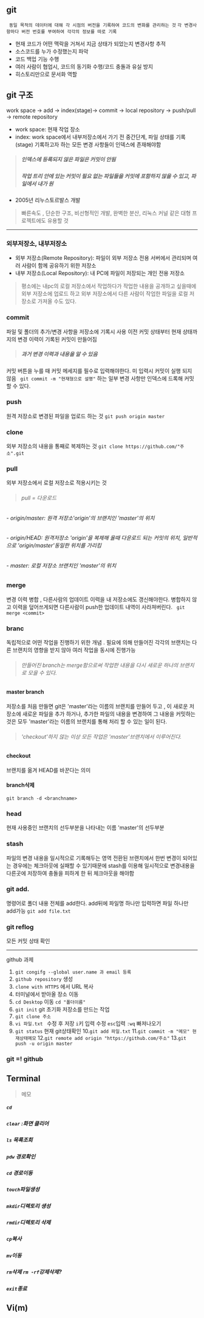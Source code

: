 ## git

``` 동일 목적의 데이터에 대해 각 시점의 버전을 기록하여 코드의 변화를 관리하는 것```
``` 각 변경사항마다 버전 번호를 부여하여 각각의 정보를 따로 기록 ```
- 현재 코드가 어떤 맥락을 거쳐서 지금 상태가 되었는지 변경사항 추적
- 소스코드를 누가 수정했는지 파악
- 코드 백업 기능 수행
- 여러 사람이 협업시, 코드의 동기화 수행/코드 충돌과 유실 방지
- 히스토리만으로 문서화 역할

## git 구조

work space
-> add -> index(stage)-> commit -> local repository -> push/pull -> remote repository
- work space: 현재 작업 장소
- index: work space에서 내부저장소에서 가기 전 중간단계, 파일 상태를 기록(stage) 기록하고자 하는 모든 변경 사항들이 인덱스에 존재해야함
> ##### 인덱스에 등록되지 않은 파일은 커밋이 안됨 
> ##### 작업 트리 안에 있는 커밋이 필요 없는 파일들을 커밋에 포함하지 않을 수 있고, 파일에서 내가 원

* 2005년 리누스토르발스 개발
> 빠른속도 , 단순한 구조, 비선형적인 개발, 완벽한 분산, 리눅스 커널 같은 대형 프로젝트에도 유용할 것
_______________________
### 외부저장소, 내부저장소
- 외부 저장소(Remote Repository): 파일이 외부 저장소 전용 서버에서 관리되며 여러 사람이 함께 공유하기 위한 저장소
- 내부 저장소(Local Repository): 내 PC에 파일이 저장되는 개인 전용 저장소
 > 평소에는 내pc의 로컬 저장소에서 작업하다가 작업한 내용을 공개하고 싶을때에 외부 저장소에 업로드 하고 외부 저장소에서 다른 사람이 작업한 파일을 로컬 저장소로 가져올 수도 있다.
### commit 
파일 및 폴더의 추가/변경 사항을 저장소에 기록시 사용
이전 커밋 상태부터 현재 상태까지의 변경 이력이 기록된 커밋이 만들어짐
> ##### 과거 변경 이력과 내용을 알 수 있음
커밋 버튼을 누를 때 커밋 메세지를 필수로 입력해야한다. 미 입력시 커밋이 실행 되지 않음
``` git commit -m "현재형으로 설명"```
하는 일부 변경 사항만 인덱스에 드록해 커밋할 수 있다.
### push
원격 저장소로 변경된 파일을 업로드 하는 것
```git push origin master```
### clone
외부 저장소의 내용을 통째로 복제하는 것
``` git clone https://github.com/"주소".git ```
### pull
외부 저장소에서 로컬 저장소로 적용시키는 것
> ###### pull = 다운로드
###### - origin/master: 원격 저장소'origin'의 브랜치인 'master'의 위치
###### - origin/HEAD: 원격저장소 'origin'을 복제해 올때 다운로드 되는 커밋의 위치, 일반적으로 'origin/master'동일한 위치를 가리킴
###### - master: 로컬 저장소 브랜치인 'master'의 위치

### merge
변경 이력 병합 , 다른사람의 업데이트 이력을 내 저장소에도 갱신해야한다. 병합하지 않고 이력을 덮어쓰게되면 다른사람이 push한 업데이트 내역이 사라져버린다.
``` git merge <commit>```
### branc
독립적으로 어떤 작업을 진행하기 위한 개념 . 필요에 의해 만들어진 각각의 브랜치는 다른 브랜치의 영향을 받지 않아 여러 작업을 동시에 진행가능
> ###### 만들어진 branch는 merge함으로써 작업한 내용을 다시 새로운 하나의 브랜치로 모을 수 있다.
#### master branch
저장소를 처음 만들면 git은 'master'라는 이름의 브랜치를 만들어 두고 , 이 새로운 저장소에 새로운 파일을 추가 하거나, 추가한 파일의 내용을 변경하여 그 내용을 커밋하는 것은 모두 'master'라는 이름의 브랜치를 통해 처리 할 수 있는 일이 된다.
> ###### 'checkout'하지 않는 이상 모든 작업은 'master'브랜치에서 이루어진다.
#### checkout 
브랜치를 옮겨 HEAD를 바꾼다는 의미
#### branch삭제
```git branch -d <branchname>```
### head
현재 사용중인 브랜치의 선두부분을 나타내는 이름 'master'의 선두부분
### stash
파일의 변경 내용을 일시적으로 기록해두는 영역 전환된 브랜치에서 한번 변경이 되어있는 경우에는 체크아웃에 실패할 수 있기때문에 stash를 이용해 일시적으로 변경내용을 다른곳에 저장하여 충돌을 피하게 한 뒤 체크아웃을 해야함
### git add.
명령어로 폴더 내용 전체를 add한다. add뒤에 파일명 하나만 입력하면 파일 하나만 add가능
```git add file.txt```
### git reflog
모든 커밋 상태 확인
_________________
github 과제
1. `git congifg --global user.name 과 email 등록`
2. `github repository` 생성
3. `clone with HTTPS` 에서 URL 복사
4. 터미널에서 받아올 장소 이동
5. `cd Desktop` 이동 `cd "폴더이름"`  
6. `git init` git 초기화 저장소를 만드는 작업
7. `git clone 주소`
8. `vi 파일.txt ` 수정 후 저장 `i`키 입력 수정 `esc`입력 `:wq` 빠져나오기
9. `git status` 현재 git상태확인
10.`git add 파일.txt`
11.`git commit -m "메모" 현재상태메모`
12.`git remote add origin "https://github.com/주소"`
13.`git push -u origin master`
### git =! github

## Terminal
> 메모
##### `cd`
##### `clear` :화면 클리어 
##### `ls` 목록조회
##### `pdw` 경로확인
##### `cd` 경로이동
##### `touch`파일생성
##### `mkdir`디렉토리 생성
##### `rmdir`디렉토리 삭제
##### `cp`복사
##### `mv`이동
##### `rm`삭제 `rm -rf`강제삭제?
##### `exit`종료

## Vi(m)
